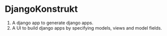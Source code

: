 # DjangoKonstrukt

1. A django app to generate django apps.
2. A UI to build django apps by specifying models, views and model fields.
